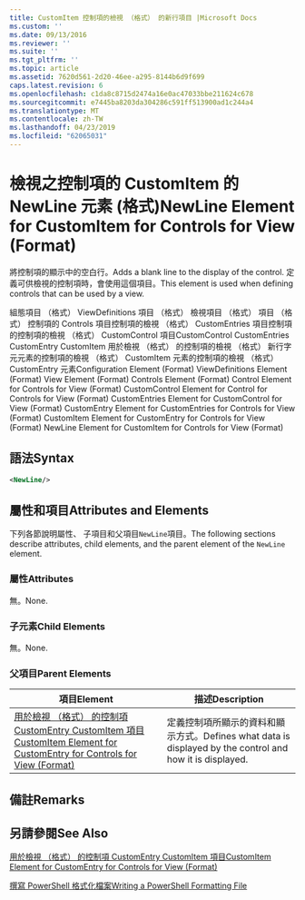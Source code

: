 ```yaml
---
title: CustomItem 控制項的檢視 （格式） 的新行項目 |Microsoft Docs
ms.custom: ''
ms.date: 09/13/2016
ms.reviewer: ''
ms.suite: ''
ms.tgt_pltfrm: ''
ms.topic: article
ms.assetid: 7620d561-2d20-46ee-a295-8144b6d9f699
caps.latest.revision: 6
ms.openlocfilehash: c1da8c8715d2474a16e0ac47033bbe211624c678
ms.sourcegitcommit: e7445ba8203da304286c591ff513900ad1c244a4
ms.translationtype: MT
ms.contentlocale: zh-TW
ms.lasthandoff: 04/23/2019
ms.locfileid: "62065031"
---
```

# <a name="newline-element-for-customitem-for-controls-for-view-format"></a><span data-ttu-id="106f6-102">檢視之控制項的 CustomItem 的 NewLine 元素 (格式)</span><span class="sxs-lookup"><span data-stu-id="106f6-102">NewLine Element for CustomItem for Controls for View (Format)</span></span>

<span data-ttu-id="106f6-103">將控制項的顯示中的空白行。</span><span class="sxs-lookup"><span data-stu-id="106f6-103">Adds a blank line to the display of the control.</span></span> <span data-ttu-id="106f6-104">定義可供檢視的控制項時，會使用這個項目。</span><span class="sxs-lookup"><span data-stu-id="106f6-104">This element is used when defining controls that can be used by a view.</span></span>

<span data-ttu-id="106f6-105">組態項目 （格式） ViewDefinitions 項目 （格式） 檢視項目 （格式） 項目 （格式） 控制項的 Controls 項目控制項的檢視 （格式） CustomEntries 項目控制項的控制項的檢視 （格式） CustomControl 項目CustomControl CustomEntries CustomEntry CustomItem 用於檢視 （格式） 的控制項的檢視 （格式） 新行字元元素的控制項的檢視 （格式） CustomItem 元素的控制項的檢視 （格式） CustomEntry 元素</span><span class="sxs-lookup"><span data-stu-id="106f6-105">Configuration Element (Format) ViewDefinitions Element (Format) View Element (Format) Controls Element (Format) Control Element for Controls for View (Format) CustomControl Element for Control for Controls for View (Format) CustomEntries Element for CustomControl for View (Format) CustomEntry Element for CustomEntries for Controls for View (Format) CustomItem Element for CustomEntry for Controls for View (Format) NewLine Element for CustomItem for Controls for View (Format)</span></span>

## <a name="syntax"></a><span data-ttu-id="106f6-106">語法</span><span class="sxs-lookup"><span data-stu-id="106f6-106">Syntax</span></span>

```xml
<NewLine/>
```

## <a name="attributes-and-elements"></a><span data-ttu-id="106f6-107">屬性和項目</span><span class="sxs-lookup"><span data-stu-id="106f6-107">Attributes and Elements</span></span>

<span data-ttu-id="106f6-108">下列各節說明屬性、 子項目和父項目`NewLine`項目。</span><span class="sxs-lookup"><span data-stu-id="106f6-108">The following sections describe attributes, child elements, and the parent element of the `NewLine` element.</span></span>

### <a name="attributes"></a><span data-ttu-id="106f6-109">屬性</span><span class="sxs-lookup"><span data-stu-id="106f6-109">Attributes</span></span>

<span data-ttu-id="106f6-110">無。</span><span class="sxs-lookup"><span data-stu-id="106f6-110">None.</span></span>

### <a name="child-elements"></a><span data-ttu-id="106f6-111">子元素</span><span class="sxs-lookup"><span data-stu-id="106f6-111">Child Elements</span></span>

<span data-ttu-id="106f6-112">無。</span><span class="sxs-lookup"><span data-stu-id="106f6-112">None.</span></span>

### <a name="parent-elements"></a><span data-ttu-id="106f6-113">父項目</span><span class="sxs-lookup"><span data-stu-id="106f6-113">Parent Elements</span></span>

|<span data-ttu-id="106f6-114">項目</span><span class="sxs-lookup"><span data-stu-id="106f6-114">Element</span></span>|<span data-ttu-id="106f6-115">描述</span><span class="sxs-lookup"><span data-stu-id="106f6-115">Description</span></span>|
|-------------|-----------------|
|[<span data-ttu-id="106f6-116">用於檢視 （格式） 的控制項 CustomEntry CustomItem 項目</span><span class="sxs-lookup"><span data-stu-id="106f6-116">CustomItem Element for CustomEntry for Controls for View (Format)</span></span>](./customitem-element-for-customentry-for-controls-for-view-format.md)|<span data-ttu-id="106f6-117">定義控制項所顯示的資料和顯示方式。</span><span class="sxs-lookup"><span data-stu-id="106f6-117">Defines what data is displayed by the control and how it is displayed.</span></span>|

## <a name="remarks"></a><span data-ttu-id="106f6-118">備註</span><span class="sxs-lookup"><span data-stu-id="106f6-118">Remarks</span></span>

## <a name="see-also"></a><span data-ttu-id="106f6-119">另請參閱</span><span class="sxs-lookup"><span data-stu-id="106f6-119">See Also</span></span>

[<span data-ttu-id="106f6-120">用於檢視 （格式） 的控制項 CustomEntry CustomItem 項目</span><span class="sxs-lookup"><span data-stu-id="106f6-120">CustomItem Element for CustomEntry for Controls for View (Format)</span></span>](./customitem-element-for-customentry-for-controls-for-view-format.md)

[<span data-ttu-id="106f6-121">撰寫 PowerShell 格式化檔案</span><span class="sxs-lookup"><span data-stu-id="106f6-121">Writing a PowerShell Formatting File</span></span>](./writing-a-powershell-formatting-file.md)
